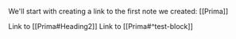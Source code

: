 We'll start with creating a link to the first note we created: [[Prima]]

Link to [[Prima#Heading2]]
Link to [[Prima#^test-block]]

